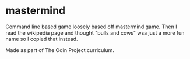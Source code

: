 # mastermind


Command line based game loosely based off mastermind game. 
Then I read the wikipedia page and thought "bulls and cows" wsa just a more fun name so I copied that instead.

Made as part of The Odin Project curriculum.
